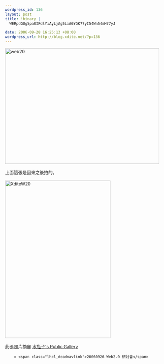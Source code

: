 ```yaml
--- 
wordpress_id: 136
layout: post
title: !binary |
  WERpdGUg5pa8IFdlYiAyLjAg5LiA6YGK77yI54Wn54mH77yJ

date: 2006-09-28 16:25:13 +08:00
wordpress_url: http://blog.xdite.net/?p=136
---
```

<a href="http://www.flickr.com/photos/14765209@N00/254728789/" title="Photo Sharing"><img src="http://static.flickr.com/95/254728789_03253cae79.jpg" alt="web20" height="375" width="500" /></a><br /><br />上面這張是回來之後拍的。<br /><br /><a href="http://www.flickr.com/photos/14765209@N00/254728757/" title="Photo Sharing"><img src="http://static.flickr.com/107/254728757_2e45c977fa_o.jpg" alt="XditeW20" height="511" width="342" /></a><br /><br />此張照片摘自 <a href="http://picasaweb.google.com/writers.idv.tw">水瓶子's Public Gallery</a>
      

      
        » <span class="lhcl_deadnavlink">20060926 Web2.0 研討會</span>
